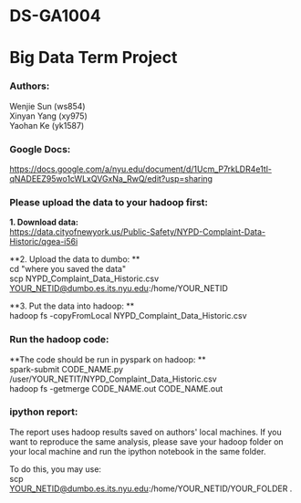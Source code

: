 
# DS-GA1004   
# Big Data Term Project

### Authors:  
Wenjie Sun (ws854)  
Xinyan Yang (xy975)  
Yaohan Ke (yk1587)  

### Google Docs: 
https://docs.google.com/a/nyu.edu/document/d/1Ucm_P7rkLDR4e1tl-qNADEEZ95wo1cWLxQVGxNa_RwQ/edit?usp=sharing

### Please upload the data to your hadoop first: 
**1. Download data:**  
https://data.cityofnewyork.us/Public-Safety/NYPD-Complaint-Data-Historic/qgea-i56i

**2. Upload the data to dumbo: **  
cd "where you saved the data"  
scp NYPD_Complaint_Data_Historic.csv YOUR_NETID@dumbo.es.its.nyu.edu:/home/YOUR_NETID

**3. Put the data into hadoop: **  
hadoop fs -copyFromLocal NYPD_Complaint_Data_Historic.csv 

### Run the hadoop code:
**The code should be run in pyspark on hadoop: **  
spark-submit CODE_NAME.py /user/YOUR_NETIT/NYPD_Complaint_Data_Historic.csv  
hadoop fs -getmerge CODE_NAME.out CODE_NAME.out

### ipython report:
The report uses hadoop results saved on authors' local machines. If you want to reproduce the same analysis, please save your hadoop folder on your local machine and run the ipython notebook in the same folder.   

To do this, you may use:  
scp YOUR_NETID@dumbo.es.its.nyu.edu:/home/YOUR_NETID/YOUR_FOLDER .


```python

```
